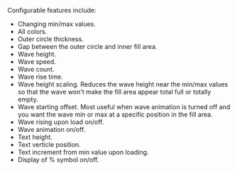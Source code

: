 Configurable features include:
* Changing min/max values.
* All colors.
* Outer circle thickness.
* Gap between the outer circle and inner fill area.
* Wave height.
* Wave speed.
* Wave count.
* Wave rise time.
* Wave height scaling. Reduces the wave height near the min/max values so that the wave won't make the fill area appear total full or totally empty.
* Wave starting offset. Most useful when wave animation is turned off and you want the wave min or max at a specific position in the fill area.
* Wave rising upon load on/off.
* Wave animation on/off.
* Text height.
* Text verticle position.
* Text increment from min value upon loading.
* Display of % symbol on/off.